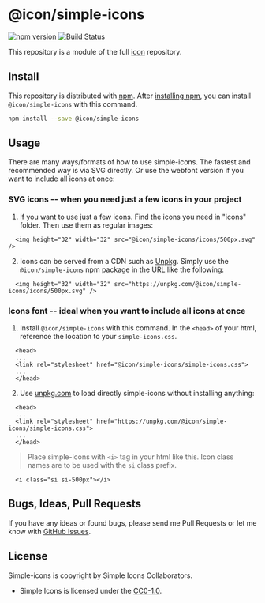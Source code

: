 # @icon/simple-icons

[![npm version](https://img.shields.io/npm/v/@icon/simple-icons.svg)](https://www.npmjs.org/package/@icon/simple-icons)
[![Build Status](https://travis-ci.org/icon/icon.svg?branch=master)](https://travis-ci.org/icon/icon)

This repository is a module of the full [icon][icon] repository.

## Install

This repository is distributed with [npm]. After [installing npm][install-npm], you can install `@icon/simple-icons` with this command.

```bash
npm install --save @icon/simple-icons
```

## Usage

There are many ways/formats of how to use simple-icons. The fastest and recommended way is via SVG directly. Or use the webfont version if you want to include all icons at once:

### SVG icons -- when you need just a few icons in your project

  1. If you want to use just a few icons. Find the icons you need in "icons" folder. Then use them as regular images:

```
  <img height="32" width="32" src="@icon/simple-icons/icons/500px.svg" />
```

  2. Icons can be served from a CDN such as [Unpkg][Unpkg]. Simply use the `@icon/simple-icons` npm package in the URL like the following:

```
  <img height="32" width="32" src="https://unpkg.com/@icon/simple-icons/icons/500px.svg" />
```

### Icons font -- ideal when you want to include all icons at once

  1. Install `@icon/simple-icons` with this command. In the `<head>` of your html, reference the location to your `simple-icons.css`.

```
  <head>
  ...
  <link rel="stylesheet" href="@icon/simple-icons/simple-icons.css">
  ...
  </head>
```

  2. Use [unpkg.com][Unpkg] to load directly simple-icons without installing anything:

```
  <head>
  ...
  <link rel="stylesheet" href="https://unpkg.com/@icon/simple-icons/simple-icons.css">
  ...
  </head>
```

> Place simple-icons with `<i>` tag in your html like this. Icon class names are to be used with the `si` class prefix.

```
  <i class="si si-500px"></i>
```


## Bugs, Ideas, Pull Requests

If you have any ideas or found bugs, please send me Pull Requests or let me know with [GitHub Issues][github issues].

## License

Simple-icons is copyright by Simple Icons Collaborators.

- Simple Icons is licensed under the [CC0-1.0][license].

[license]: https://github.com/thecreation/icons/blob/master/modules/simple-icons/LICENSE
[icon]: https://github.com/thecreation/icons
[npm]: https://www.npmjs.com/
[install-npm]: https://docs.npmjs.com/getting-started/installing-node
[sass]: http://sass-lang.com/
[github issues]: https://github.com/thecreation/icons/issues
[Unpkg]: https://unpkg.com